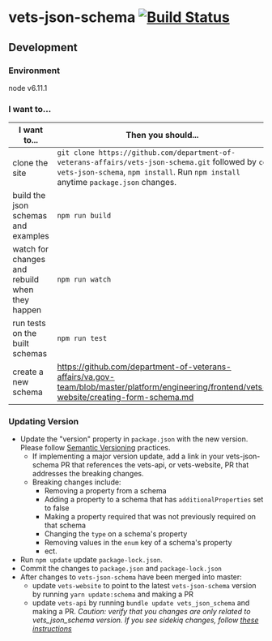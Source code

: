 # vets-json-schema [![Build Status](https://travis-ci.org/department-of-veterans-affairs/vets-json-schema.svg?branch=master)](https://travis-ci.org/department-of-veterans-affairs/vets-json-schema)

## Development

### Environment
node v6.11.1

### I want to...

| I want to... | Then you should... |
| ------------ | ------------------ |
| clone the site | `git clone https://github.com/department-of-veterans-affairs/vets-json-schema.git` followed by `cd vets-json-schema`, `npm install`. Run `npm install` anytime `package.json` changes. |
| build the json schemas and examples | `npm run build` |
| watch for changes and rebuild when they happen | `npm run watch` |
| run tests on the built schemas | `npm run test` |
| create a new schema | https://github.com/department-of-veterans-affairs/va.gov-team/blob/master/platform/engineering/frontend/vets-website/creating-form-schema.md |

### Updating Version
- Update the "version" property in `package.json` with the new version. Please follow [Semantic Versioning](https://semver.org/#summary) practices.
  - If implementing a major version update, add a link in your vets-json-schema PR that references the vets-api, or vets-website, PR that addresses the breaking changes.
  - Breaking changes include:
    - Removing a property from a schema
    - Adding a property to a schema that has `additionalProperties` set to false
    - Making a property required that was not previously required on that schema
    - Changing the `type` on a schema's property
    - Removing values in the `enum` key of a schema's property
    - ect.
- Run `npm update` update `package-lock.json`.
- Commit the changes to `package.json` and `package-lock.json`
- After changes to `vets-json-schema` have been merged into master:
    + update `vets-website` to point to the latest `vets-json-schema` version by running `yarn update:schema` and making a PR
    + update `vets-api` by running `bundle update vets_json_schema` and making a PR.  _Caution: verify that you changes are only related to vets_json_schema version. If you see sidekiq changes, follow [these instructions](https://github.com/department-of-veterans-affairs/va.gov-team-sensitive/blob/master/platform/engineering/sidekiq-enterprise-setup.md)_
